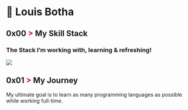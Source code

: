 # 🚀 Louis Botha
## 0x00 <span style="color: #D2032D !important;">&gt;</span> My Skill Stack
### The Stack I’m working with, learning & refreshing!
  <a href="https://skillicons.dev">
    <img src="https://skillicons.dev/icons?i=html,css,js,react,angular,ts,tailwind,bootstrap,flutter,webpack,nodejs,php,mysql,postgres,python,go,ruby,rails,laravel,mongodb,redis,express,wordpress,java,cs,cpp,rust,git,github,docker,kubernetes,aws,gcp,heroku" />
  </a>

## 0x01 <span style="color: #D2032D !important;">&gt;</span> My Journey
My ultimate goal is to learn as many programming languages as possible while working full-time.
